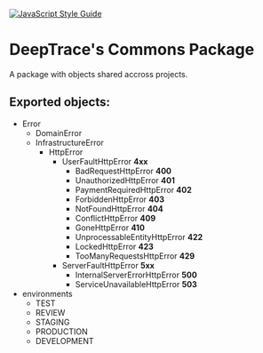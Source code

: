 [![JavaScript Style Guide](https://cdn.rawgit.com/standard/standard/master/badge.svg)](https://github.com/standard/standard)

# DeepTrace's Commons Package

A package with objects shared accross projects.


## Exported objects:

- Error
    - DomainError
    - InfrastructureError
        - HttpError
            - UserFaultHttpError **4xx**
                - BadRequestHttpError **400**
                - UnauthorizedHttpError **401**
                - PaymentRequiredHttpError **402**
                - ForbiddenHttpError **403**
                - NotFoundHttpError **404**
                - ConflictHttpError **409**
                - GoneHttpError **410**
                - UnprocessableEntityHttpError **422**
                - LockedHttpError **423**
                - TooManyRequestsHttpError **429**
            - ServerFaultHttpError **5xx**
                - InternalServerErrorHttpError **500**
                - ServiceUnavailableHttpError **503**
- environments
    - TEST
    - REVIEW
    - STAGING
    - PRODUCTION
    - DEVELOPMENT
